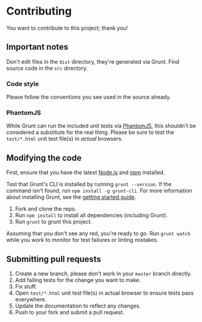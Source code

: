 # Contributing
You want to contribute to this project; thank you!

## Important notes
Don't edit files in the `dist` directory, they're generated via Grunt. Find source code in the `src` directory.

### Code style
Please follow the conventions you see used in the source already.

### PhantomJS
While Grunt can run the included unit tests via [PhantomJS](http://phantomjs.org/), this shouldn't be considered a substitute for the real thing. Please be sure to test the `test/*.html` unit test file(s) in _actual_ browsers.

## Modifying the code
First, ensure that you have the latest [Node.js](http://nodejs.org/) and [npm](http://npmjs.org/) installed.

Test that Grunt's CLI is installed by running `grunt --version`.  If the command isn't found, run `npm install -g grunt-cli`.  For more information about installing Grunt, see the [getting started guide](http://gruntjs.com/getting-started).

1. Fork and clone the repo.
1. Run `npm install` to install all dependencies (including Grunt).
1. Run `grunt` to grunt this project.

Assuming that you don't see any red, you're ready to go. Run `grunt watch` while you work to monitor for test failures or linting mistakes.

## Submitting pull requests

1. Create a new branch, please don't work in your `master` branch directly.
1. Add failing tests for the change you want to make.
1. Fix stuff.
1. Open `test/*.html` unit test file(s) in actual browser to ensure tests pass everywhere.
1. Update the documentation to reflect any changes.
1. Push to your fork and submit a pull request.
